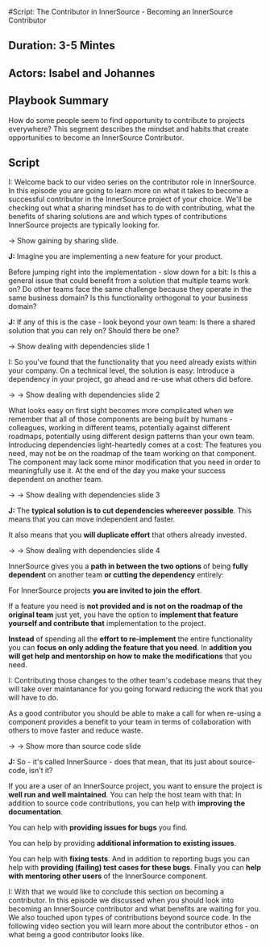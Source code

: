 #Script: The Contributor in InnerSource - Becoming an InnerSource Contributor

## Duration: 3-5 Mintes

## Actors: Isabel and Johannes

## Playbook Summary

How do some people seem to find opportunity to contribute to projects everywhere?  This segment describes the mindset and habits that create opportunities to become an InnerSource Contributor.

## Script

I: Welcome back to our video series on the contributor role in InnerSource. In
this episode you are going to learn more on what it takes to become a successful
contributor in the InnerSource project of your choice. We'll be checking out
what a sharing mindset has to do with contributing, what the benefits of sharing
solutions are and which types of contributions InnerSource projects are
typically looking for.

-> Show gaining by sharing slide. 

**J:** Imagine you are implementing a new feature for your product. 

Before jumping right into the implementation - slow down for a bit: Is this a general issue that could benefit from a solution that multiple teams work on? Do other teams
face the same challenge because they operate in the same business domain?  Is
this functionality orthogonal to your business domain?

**J:** If any of this is the case - look beyond your own team: Is there a shared
solution that you can rely on? Should there be one?

-> Show dealing with dependencies slide 1

I: So you've found that the functionality that you need already exists within
your company. On a technical level, the solution is easy: Introduce a dependency
in your project, go ahead and re-use what others did before. 

-> -> Show dealing with dependencies slide 2

What looks easy on first sight becomes more complicated when we remember that all of those components are being built by humans - colleagues, working in different teams, potentially against different roadmaps, potentially using different design
patterns than your own team. Introducing dependencies light-heartedly comes at a
cost: The features you need, may not be on the roadmap of the team working on
that component. The component may lack some minor modification that you need in
order to meaningfully use it. At the end of the day you make your success
dependent on another team.

-> -> Show dealing with dependencies slide 3

**J:** The **typical solution is to cut dependencies whereever possible**. This means
that you can move independent and faster. 

It also means that you **will duplicate effort** that others already invested. 

-> -> Show dealing with dependencies slide 4

InnerSource gives you a **path in between the two options** of being **fully dependent** on another team **or cutting the dependency** entirely:

For InnerSource projects **you are invited to join the effort**.

If a feature you need is **not provided and is not on the roadmap of the original team** just yet, you have the option to **implement that feature yourself and contribute that** implementation to the project. 

**Instead** of spending all the **effort to re-implement** the entire functionality you can **focus on only adding the feature that you need**. 
In **addition you will get help and mentorship on how to make the modifications** that you need.

I: Contributing those changes to the other team's codebase means that they will
take over maintanance for you going forward reducing the work that you will have
to do.

As a good contributor you should be able to make a call for when re-using a
component provides a benefit to your team in terms of collaboration with others
to move faster and reduce waste. 

-> -> Show more than source code slide

**J:** So - it's called InnerSource - does that mean, that its just about source-code,
isn't it?

If you are a user of an InnerSource project, you want to ensure the project is **well run and well maintained**. 
You can help the host team with that: In addition to source code contributions, you can help with **improving the documentation**. 

You can help with **providing issues for bugs** you find. 

You can help by providing **additional information to existing issues**. 

You can help with **fixing tests**.
And in addition to reporting bugs you can help with **providing (failing) test cases for
these bugs**. 
Finally you can **help with mentoring other users** of the InnerSource component.

I: With that we would like to conclude this section on becoming a contributor.
In this episode we discussed when you should look into becoming an InnerSource
contributor and what benefits are waiting for you.
We also touched upon types of contributions beyond source code.
In the following video section you will learn more about the contributor ethos - on what being a good contributor looks like.
